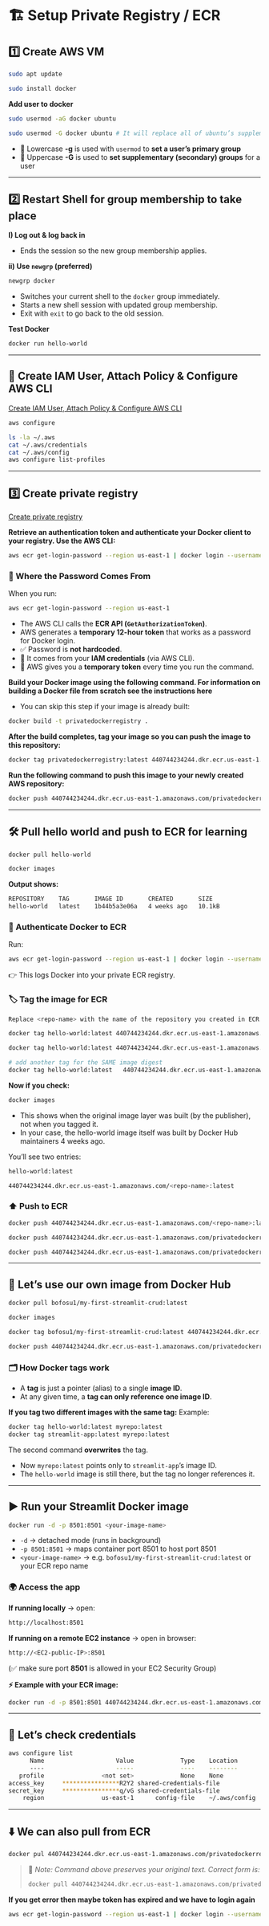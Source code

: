 # 🏗️ Setup Private Registry / ECR

## 1️⃣ Create AWS VM
```sh
sudo apt update

sudo install docker
```
**Add user to docker**
```sh
sudo usermod -aG docker ubuntu

sudo usermod -G docker ubuntu # It will replace all of ubuntu’s supplementary groups with just docker
```
- 🔹 Lowercase **-g** is used with `usermod` to **set a user’s primary group**  
- 🔹 Uppercase **-G** is used to **set supplementary (secondary) groups** for a user

---

## 2️⃣ Restart Shell for group membership to take place

**I) Log out & log back in**
- Ends the session so the new group membership applies.

**ii) Use `newgrp` (preferred)**
```sh
newgrp docker
```
- Switches your current shell to the `docker` group immediately.
- Starts a new shell session with updated group membership.
- Exit with `exit` to go back to the old session.

**Test Docker**
```sh
docker run hello-world
```

---

## 🔐 Create IAM User, Attach Policy & Configure AWS CLI
[Create IAM User, Attach Policy & Configure AWS CLI](./iam_user_ecr_setup.md)

```sh
aws configure
```

```sh
ls -la ~/.aws
cat ~/.aws/credentials
cat ~/.aws/config
aws configure list-profiles
```

---

## 3️⃣ Create private registry
[Create private registry](./2.%20private_ecr_setup.md)

**Retrieve an authentication token and authenticate your Docker client to your registry. Use the AWS CLI:**
```sh
aws ecr get-login-password --region us-east-1 | docker login --username AWS --password-stdin 440744234244.dkr.ecr.us-east-1.amazonaws.com
```

### 🔎 Where the Password Comes From
When you run:
```sh
aws ecr get-login-password --region us-east-1
```
- The AWS CLI calls the **ECR API (`GetAuthorizationToken`)**.  
- AWS generates a **temporary 12-hour token** that works as a password for Docker login.
- ✅ Password is **not hardcoded**.  
- 🔐 It comes from your **IAM credentials** (via AWS CLI).  
- 🔁 AWS gives you a **temporary token** every time you run the command.

**Build your Docker image using the following command. For information on building a Docker file from scratch see the instructions here**  
- You can skip this step if your image is already built:
```sh
docker build -t privatedockerregistry .
```
**After the build completes, tag your image so you can push the image to this repository:**
```sh
docker tag privatedockerregistry:latest 440744234244.dkr.ecr.us-east-1.amazonaws.com/privatedockerregistry:latest
```
**Run the following command to push this image to your newly created AWS repository:**
```sh
docker push 440744234244.dkr.ecr.us-east-1.amazonaws.com/privatedockerregistry:latest
```

---

## 🛠️ Pull hello world and push to ECR for learning
```sh
docker pull hello-world

docker images
```
**Output shows:**
```sh
REPOSITORY    TAG       IMAGE ID       CREATED       SIZE
hello-world   latest    1b44b5a3e06a   4 weeks ago   10.1kB
```

### 🔐 Authenticate Docker to ECR
Run:
```sh
aws ecr get-login-password --region us-east-1 | docker login --username AWS --password-stdin 440744234244.dkr.ecr.us-east-1.amazonaws.com
```
👉 This logs Docker into your private ECR registry.

### 🏷️ Tag the image for ECR
```sh
Replace <repo-name> with the name of the repository you created in ECR (e.g., test-repo).

docker tag hello-world:latest 440744234244.dkr.ecr.us-east-1.amazonaws.com/<repo-name>:latest

docker tag hello-world:latest 440744234244.dkr.ecr.us-east-1.amazonaws.com/privatedockerregistry:latest

# add another tag for the SAME image digest
docker tag hello-world:latest   440744234244.dkr.ecr.us-east-1.amazonaws.com/privatedockerregistry:hello-world
```

**Now if you check:**
```sh
docker images
```
- This shows when the original image layer was built (by the publisher), not when you tagged it.
- In your case, the hello-world image itself was built by Docker Hub maintainers 4 weeks ago.

You’ll see two entries:
```sh
hello-world:latest

440744234244.dkr.ecr.us-east-1.amazonaws.com/<repo-name>:latest
```

### ⬆️ Push to ECR
```sh
docker push 440744234244.dkr.ecr.us-east-1.amazonaws.com/<repo-name>:latest

docker push 440744234244.dkr.ecr.us-east-1.amazonaws.com/privatedockerregistry:latest

docker push 440744234244.dkr.ecr.us-east-1.amazonaws.com/privatedockerregistry:hello-world
```

---

## 🐳 Let’s use our own image from Docker Hub
```sh
docker pull bofosu1/my-first-streamlit-crud:latest

docker images

docker tag bofosu1/my-first-streamlit-crud:latest 440744234244.dkr.ecr.us-east-1.amazonaws.com/privatedockerregistry:v1

docker push 440744234244.dkr.ecr.us-east-1.amazonaws.com/privatedockerregistry:v1
```

### 🗂️ How Docker tags work
- A **tag** is just a pointer (alias) to a single **image ID**.
- At any given time, a **tag can only reference one image ID**.

**If you tag two different images with the same tag:**
Example:
```sh
docker tag hello-world:latest myrepo:latest
docker tag streamlit-app:latest myrepo:latest
```
The second command **overwrites** the tag.
- Now `myrepo:latest` points only to `streamlit-app`’s image ID.
- The `hello-world` image is still there, but the tag no longer references it.

---

## ▶️ Run your Streamlit Docker image
```sh
docker run -d -p 8501:8501 <your-image-name>
```
- `-d` → detached mode (runs in background)
- `-p 8501:8501` → maps container port 8501 to host port 8501
- `<your-image-name>` → e.g. `bofosu1/my-first-streamlit-crud:latest` or your ECR repo name

### 🌍 Access the app
**If running locally** → open:
```sh
http://localhost:8501
```

**If running on a remote EC2 instance** → open in browser:
```sh
http://<EC2-public-IP>:8501
```
(✅ make sure port **8501** is allowed in your EC2 Security Group)

**⚡ Example with your ECR image:**
```sh
docker run -d -p 8501:8501 440744234244.dkr.ecr.us-east-1.amazonaws.com/privatedockerregistry:v1
```

---

## 🔑 Let’s check credentials
```sh
aws configure list
      Name                    Value             Type    Location
      ----                    -----             ----    --------
   profile                <not set>             None    None
access_key     ****************R2Y2 shared-credentials-file
secret_key     ****************q/vG shared-credentials-file
    region                us-east-1      config-file    ~/.aws/config
```

---

## ⬇️ We can also pull from ECR
```sh
docker pul 440744234244.dkr.ecr.us-east-1.amazonaws.com/privatedockerregistry:latest
```
> 📝 *Note: Command above preserves your original text. Correct form is:*  
> ```sh
> docker pull 440744234244.dkr.ecr.us-east-1.amazonaws.com/privatedockerregistry:latest
> ```

**If you get error then maybe token has expired and we have to login again**
```sh
aws ecr get-login-password --region us-east-1 | docker login --username AWS --password-stdin 440744234244.dkr.ecr.us-east-1.amazonaws.com
```


